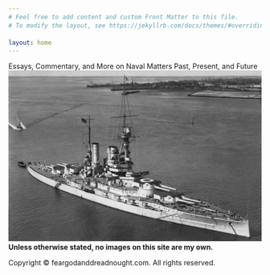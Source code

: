 ```yaml
---
# Feel free to add content and custom Front Matter to this file.
# To modify the layout, see https://jekyllrb.com/docs/themes/#overriding-theme-defaults

layout: home
---
```

Essays, Commentary, and More on Naval Matters Past, Present, and Future
<br/>
![](/Images/Bayern1.jpg)
**Unless otherwise stated, no images on this site are my own.**

Copyright &copy; feargodanddreadnought.com. All rights reserved.


